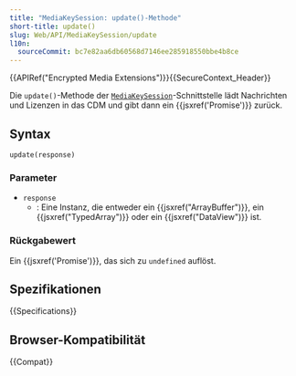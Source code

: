 ```yaml
---
title: "MediaKeySession: update()-Methode"
short-title: update()
slug: Web/API/MediaKeySession/update
l10n:
  sourceCommit: bc7e82aa6db60568d7146ee285918550bbe4b8ce
---
```


{{APIRef("Encrypted Media Extensions")}}{{SecureContext_Header}}

Die `update()`-Methode der [`MediaKeySession`](/de/docs/Web/API/MediaKeySession)-Schnittstelle lädt Nachrichten und Lizenzen in das CDM und gibt dann ein {{jsxref('Promise')}} zurück.

## Syntax

```js-nolint
update(response)
```

### Parameter

- `response`
  - : Eine Instanz, die entweder ein {{jsxref("ArrayBuffer")}}, ein {{jsxref("TypedArray")}} oder ein {{jsxref("DataView")}} ist.

### Rückgabewert

Ein {{jsxref('Promise')}}, das sich zu `undefined` auflöst.

## Spezifikationen

{{Specifications}}

## Browser-Kompatibilität

{{Compat}}
